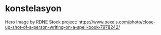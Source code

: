 # konstelasyon

Hero Image by RDNE Stock project: https://www.pexels.com/photo/close-up-shot-of-a-person-writing-on-a-spell-book-7978242/